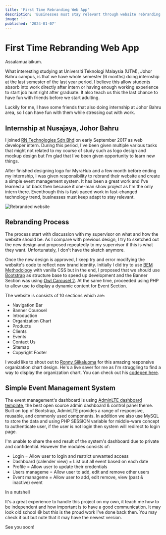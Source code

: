 ```yaml
---
title: 'First Time Rebranding Web App'
description: 'Businesses must stay relevant through website rebranding'
image: ''
published: '2024-01-07'
---
```


# First Time Rebranding Web App

Assalamualaikum.

What interesting studying at Universiti Teknologi Malaysia (UTM), Johor Bahru campus, is that we have whole semester (6 months) doing internship at the last semester of the last year period. I believe this allow students absorb into work directly after intern or having enough working experience to start job hunt right after graduate. It also teach us this the last chance to have fun with friends before we start adulting.

Luckily for me, I have some friends that also doing internship at Johor Bahru area, so I can have fun with them while stressing out with work.

## Internship at Nusajaya, Johor Bahru

I joined [RN Technologies Sdn Bhd](https://rntechnologies.com.my/) on early September 2017 as web developer intern. During this period, I've been given multiple various tasks that might not related to my course of study such as logo design and mockup design but I'm glad that I've been given opportunity to learn new things.            
        
After finished designing logo for MyraHub and a few month before ending my internship, I was given responsibility to rebrand their website and create a simple event management system. It has been a great work and I've learned a lot back then because it one-man show project as I'm the only intern there. Eventhough this is fast-paced work in fast-changed technology trend, businesses must keep adapt to stay relevant.

![Rebranded website](/images/posts/pic-website-rebranded.png)

## Rebranding Process

The process start with discussion with my supervisor on what and how the website should be. As I compare with previous design, I try to sketched out the new design and proposed repeatedly to my supervisor if this is what they want. Unfortunately, I don't have the sketch anymore.

Once the new design is approved, I keep try and error modifying the website's code to reflect new brand identity. Initially I did try to use [BEM Methodology](https://getbem.com/) with vanilla CSS but in the end, I proposed that we should use [Bootstrap](https://getbootstrap.com/) as structure base to speed up development and the Banner Section was using [Owl Carousel 2](https://owlcarousel2.github.io/OwlCarousel2/). At the same time, proceeded using PHP to allow use to display a dynamic content for Event Section.

The website is consists of 10 sections which are:

- Navigation Bar
- Banner Courosel
- Introduction
- Organization Chart
- Products
- Clients
- Events
- Contact Us
- Sitemap
- Copyright Footer


I would like to shout out to [Ronny Siikaluoma](https://codepen.io/siiron) for this amazing responsive organization chart design. He's a live saver for me as I'm struggling to find a way to display the organization chart. You can check out his [codepen here](https://codepen.io/siiron/pen/DpJmwK).

## Simple Event Management System

The event management's dashboard is using [AdminLTE dashboard template](https://adminlte.io/), the best open source admin dashboard & control panel theme. Built on top of Bootstrap, AdminLTE provides a range of responsive, reusable, and commonly used components. In addition we also use MySQL to store the data and using PHP SESSION variable for middle-ware concept to authenticate user, if the user is not login then system will redirect to login page.

I'm unable to share the end result of the system's dashboard due to private and confidential. However the modules consists of:

- Login = Allow user to login and restrict unwanted access
- Dashboard (calender view) = List out all event based on each date
- Profile = Allow user to update their credentials
- Users manageme = Allow user to add, edit and remove other users
- Event manageme = Allow user to add, edit remove, view (past & inactive) event

In a nutshell

It's a great experience to handle this project on my own, it teach me how to be independent and how important is to have a good communication. It may look old school 😅 but this is the proud work I've done back then. You may check it out but note that it may have the newest version.

See you soon!